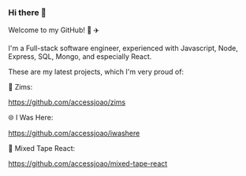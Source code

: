 ### Hi there 👋

Welcome to my GitHub! :roller_coaster: :airplane:


I'm a Full-stack software engineer, experienced with Javascript, Node, Express, SQL, Mongo, and especially React.

These are my latest projects, which I'm very proud of:

:tiger: Zims:

https://github.com/accessjoao/zims

:globe_with_meridians: I Was Here:

https://github.com/accessjoao/iwashere

:musical_note: Mixed Tape React:

https://github.com/accessjoao/mixed-tape-react


<!--
**accessjoao/accessjoao** is a ✨ _special_ ✨ repository because its `README.md` (this file) appears on your GitHub profile.

Here are some ideas to get you started:

- 🔭 I’m currently working on ...
- 🌱 I’m currently learning ...
- 👯 I’m looking to collaborate on ...
- 🤔 I’m looking for help with ...
- 💬 Ask me about ...
- 📫 How to reach me: ...
- 😄 Pronouns: ...
- ⚡ Fun fact: ...
-->
